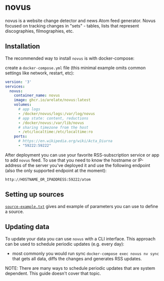 # novus
novus is a website change detector and news Atom feed generator. Novus focused on tracking changes in "sets" - tables, lists that represent discographies, filmographies, etc.

## Installation

The recommended way to install `novus` is with docker-compose:

create a `docker-compose.yml` file (this minimal example omits common settings like network, restart, etc):

```yaml
version: '3'
services:
  novus:
    container_name: novus
    image: ghcr.io/arelate/novus:latest
    volumes:
      # app logs
      - /docker/novus/logs:/var/log/novus
      # app state: content, reductions
      - /docker/novus:/var/lib/novus
      # sharing timezone from the host
      - /etc/localtime:/etc/localtime:ro
    ports:
      # https://en.wikipedia.org/wiki/Acta_Diurna
      - "59222:59222"
```

After deployment you can use your favorite RSS-subscription service or app to add `novus` feed. To use that you need to know the hostname or IP-address of the server you've deployed it and use the following endpoint (also the only supported endpoint at the moment):

`http://HOSTNAME_OR_IPADDRESS:59222/atom`

## Setting up sources

[`source-example.txt`](https://github.com/boggydigital/novus/blob/main/sources-example.txt) gives and example of parameters you can use to define a source.  

## Updating data

To update your data you can use `novus` with a CLI interface. This approach can be used to schedule periodic updates (e.g. every day):

- most commonly you would run sync `docker-compose exec novus nv sync` that gets all data, diffs the changes and generates RSS updates.

NOTE: There are many ways to schedule periodic updates that are system dependent. This guide doesn't cover that topic. 